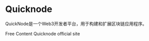 # Quicknode

QuickNode是一个Web3开发者平台，用于构建和扩展区块链应用程序。

<ResourceGroupTitle>Free Content</ResourceGroupTitle>
<BadgeLink colorScheme='yellow' badgeText='Read' href='https://www.quicknode.com/'>Quicknode official site</BadgeLink>